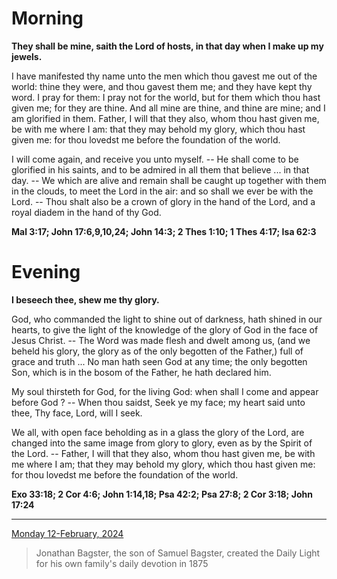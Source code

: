 # Morning

**They shall be mine, saith the Lord of hosts, in that day when I make up my jewels.**
 
I have manifested thy name unto the men which thou gavest me out of the world: thine they were, and thou gavest them me; and they have kept thy word. I pray for them: I pray not for the world, but for them which thou hast given me; for they are thine. And all mine are thine, and thine are mine; and I am glorified in them. Father, I will that they also, whom thou hast given me, be with me where I am: that they may behold my glory, which thou hast given me: for thou lovedst me before the foundation of the world.
 
I will come again, and receive you unto myself. -- He shall come to be glorified in his saints, and to be admired in all them that believe ... in that day. -- We which are alive and remain shall be caught up together with them in the clouds, to meet the Lord in the air: and so shall we ever be with the Lord. -- Thou shalt also be a crown of glory in the hand of the Lord, and a royal diadem in the hand of thy God.  

**Mal 3:17; John 17:6,9,10,24; John 14:3; 2 Thes 1:10; 1 Thes 4:17; Isa 62:3**

# Evening

**I beseech thee, shew me thy glory.**
 
God, who commanded the light to shine out of darkness, hath shined in our hearts, to give the light of the knowledge of the glory of God in the face of Jesus Christ. -- The Word was made flesh and dwelt among us, (and we beheld his glory, the glory as of the only begotten of the Father,) full of grace and truth ... No man hath seen God at any time; the only begotten Son, which is in the bosom of the Father, he hath declared him.
 
My soul thirsteth for God, for the living God: when shall I come and appear before God ? -- When thou saidst, Seek ye my face; my heart said unto thee, Thy face, Lord, will I seek.
 
We all, with open face beholding as in a glass the glory of the Lord, are changed into the same image from glory to glory, even as by the Spirit of the Lord. -- Father, I will that they also, whom thou hast given me, be with me where I am; that they may behold my glory, which thou hast given me: for thou lovedst me before the foundation of the world.  

**Exo 33:18; 2 Cor 4:6; John 1:14,18; Psa 42:2; Psa 27:8; 2 Cor 3:18; John 17:24**

---

[Monday 12-February, 2024](https://t.me/s/daily_light)

> Jonathan Bagster, the son of Samuel Bagster, created the Daily Light for his own family's daily devotion in 1875


